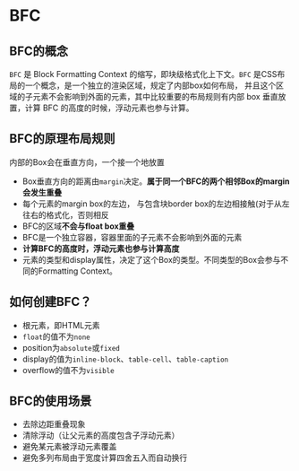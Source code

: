 # BFC
## BFC的概念

`BFC` 是 Block Formatting Context 的缩写，即块级格式化上下文。`BFC` 是CSS布局的一个概念，是一个独立的渲染区域，规定了内部box如何布局， 并且这个区域的子元素不会影响到外面的元素，其中比较重要的布局规则有内部 box 垂直放置，计算 BFC 的高度的时候，浮动元素也参与计算。

## BFC的原理布局规则

内部的Box会在垂直方向，一个接一个地放置
- Box垂直方向的距离由`margin`决定。**属于同一个BFC的两个相邻Box的margin会发生重叠**
- 每个元素的margin box的左边， 与包含块border box的左边相接触(对于从左往右的格式化，否则相反
- BFC的区域**不会与float box重叠**
- BFC是一个独立容器，容器里面的子元素不会影响到外面的元素
- **计算BFC的高度时，浮动元素也参与计算高度**
- 元素的类型和display属性，决定了这个Box的类型。不同类型的Box会参与不同的Formatting Context。

## 如何创建BFC？

- 根元素，即HTML元素
- `float`的值不为`none`
- position为`absolute`或`fixed`
- display的值为`inline-block`、`table-cell`、`table-caption`
- overflow的值不为`visible`

## BFC的使用场景

- 去除边距重叠现象
- 清除浮动（让父元素的高度包含子浮动元素）
- 避免某元素被浮动元素覆盖
- 避免多列布局由于宽度计算四舍五入而自动换行
